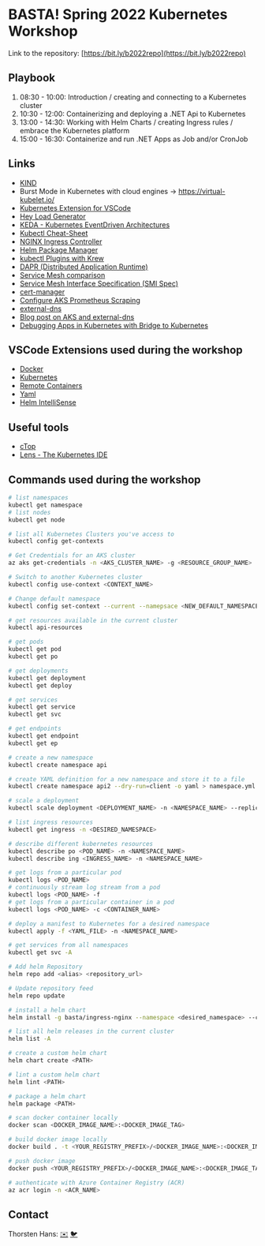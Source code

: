 # BASTA! Spring 2022 Kubernetes Workshop

Link to the repository: [https://bit.ly/b2022repo](https://bit.ly/b2022repo)

## Playbook

1. 08:30 - 10:00: Introduction / creating and connecting to a Kubernetes cluster
2. 10:30 - 12:00: Containerizing and deploying a .NET Api to Kubernetes
3. 13:00 - 14:30: Working with Helm Charts / creating Ingress rules / embrace the Kubernetes platform
4. 15:00 - 16:30: Containerize and run .NET Apps as Job and/or CronJob

## Links

- [KIND](https://kind.sigs.k8s.io/docs/user/quick-start/)
- Burst Mode in Kubernetes with cloud engines -> https://virtual-kubelet.io/
- [Kubernetes Extension for VSCode](https://marketplace.visualstudio.com/items?itemName=ms-kubernetes-tools.vscode-kubernetes-tools)
- [Hey Load Generator](https://github.com/rakyll/hey)
- [KEDA - Kubernetes EventDriven Architectures](https://keda.sh/)
- [Kubectl Cheat-Sheet](https://github.com/dennyzhang/cheatsheet-kubernetes-A4)
- [NGINX Ingress Controller](https://kubernetes.github.io/ingress-nginx/)
- [Helm Package Manager](https://helm.sh)
- [kubectl Plugins with Krew](https://krew.sigs.k8s.io/plugins/)
- [DAPR (Distributed Application Runtime)](https://dapr.io/)
- [Service Mesh comparison](https://servicemesh.es/)
- [Service Mesh Interface Specification (SMI Spec)](https://smi-spec.io/)
- [cert-manager](https://cert-manager.io/)
- [Configure AKS Prometheus Scraping](https://docs.microsoft.com/en-us/azure/azure-monitor/containers/container-insights-prometheus-integration#applying-updated-configmap)
- [external-dns](https://github.com/kubernetes-sigs/external-dns)
- [Blog post on AKS and external-dns](https://www.thorsten-hans.com/external-dns-azure-kubernetes-service-azure-dns/)
- [Debugging Apps in Kubernetes with Bridge to Kubernetes](https://www.thorsten-hans.com/debugging-apps-in-kubernetes-with-bridge/)

## VSCode Extensions used during the workshop

- [Docker](https://marketplace.visualstudio.com/items?itemName=ms-azuretools.vscode-docker)
- [Kubernetes](https://marketplace.visualstudio.com/items?itemName=ms-kubernetes-tools.vscode-kubernetes-tools)
- [Remote Containers](https://marketplace.visualstudio.com/items?itemName=ms-vscode-remote.remote-containers)
- [Yaml](https://marketplace.visualstudio.com/items?itemName=redhat.vscode-yaml)
- [Helm IntelliSense](https://marketplace.visualstudio.com/items?itemName=Tim-Koehler.helm-intellisense)

## Useful tools

- [cTop](https://github.com/bcicen/ctop)
- [Lens - The Kubernetes IDE](https://k8slens.dev/)

## Commands used during the workshop

```bash
# list namespaces
kubectl get namespace
# list nodes
kubectl get node

# list all Kubernetes Clusters you've access to
kubectl config get-contexts

# Get Credentials for an AKS cluster
az aks get-credentials -n <AKS_CLUSTER_NAME> -g <RESOURCE_GROUP_NAME>

# Switch to another Kubernetes cluster
kubectl config use-context <CONTEXT_NAME>

# Change default namespace
kubectl config set-context --current --namepsace <NEW_DEFAULT_NAMESPACE>

# get resources available in the current cluster
kubectl api-resources

# get pods
kubectl get pod
kubectl get po

# get deployments
kubectl get deployment
kubectl get deploy

# get services
kubectl get service
kubectl get svc

# get endpoints
kubectl get endpoint
kubectl get ep

# create a new namespace
kubectl create namespace api

# create YAML definition for a new namespace and store it to a file
kubectl create namespace api2 --dry-run=client -o yaml > namespace.yml

# scale a deployment
kubectl scale deployment <DEPLOYMENT_NAME> -n <NAMESPACE_NAME> --replicas <DESIRED_REPLICAS_COUNT>

# list ingress resources
kubectl get ingress -n <DESIRED_NAMESPACE>

# describe different kubernetes resources
kubectl describe po <POD_NAME> -n <NAMESPACE_NAME>
kubectl describe ing <INGRESS_NAME> -n <NAMESPACE_NAME>

# get logs from a particular pod
kubectl logs <POD_NAME>
# continuously stream log stream from a pod
kubectl logs <POD_NAME> -f
# get logs from a particular container in a pod
kubectl logs <POD_NAME> -c <CONTAINER_NAME>

# deploy a manifest to Kubernetes for a desired namespace
kubectl apply -f <YAML_FILE> -n <NAMESPACE_NAME>

# get services from all namespaces
kubectl get svc -A

# Add helm Repository
helm repo add <alias> <repository_url>

# Update repository feed
helm repo update

# install a helm chart
helm install -g basta/ingress-nginx --namespace <desired_namespace> --create-namespace

# list all helm releases in the current cluster
helm list -A

# create a custom helm chart
helm chart create <PATH>

# lint a custom helm chart
helm lint <PATH>

# package a helm chart
helm package <PATH>

# scan docker container locally
docker scan <DOCKER_IMAGE_NAME>:<DOCKER_IMAGE_TAG>

# build docker image locally
docker build . -t <YOUR_REGISTRY_PREFIX>/<DOCKER_IMAGE_NAME>:<DOCKER_IMAGE_TAG>

# push docker image
docker push <YOUR_REGISTRY_PREFIX>/<DOCKER_IMAGE_NAME>:<DOCKER_IMAGE_TAG>

# authenticate with Azure Container Registry (ACR)
az acr login -n <ACR_NAME>
```

## Contact

Thorsten Hans: [✉️](mailto:thorsten.hans@thinktecture.com) [🐦](https://twitter.com/ThorstenHans)
